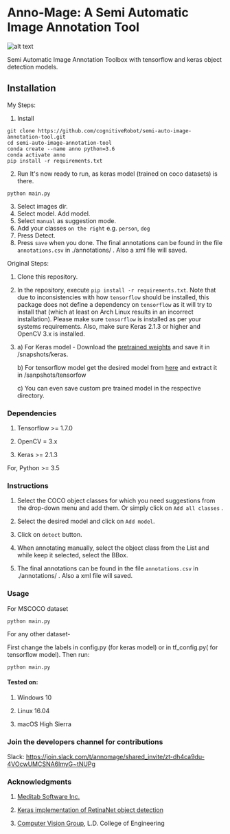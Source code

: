 # Anno-Mage: A Semi Automatic Image Annotation Tool

![alt text](https://raw.githubusercontent.com/virajmavani/semi-auto-image-annotation-tool/master/demo.gif)

Semi Automatic Image Annotation Toolbox with tensorflow and keras object detection models.

## Installation

My Steps:
1. Install
```
git clone https://github.com/cognitiveRobot/semi-auto-image-annotation-tool.git
cd semi-auto-image-annotation-tool
conda create --name anno python=3.6
conda activate anno
pip install -r requirements.txt
```
2. Run
It's now ready to run, as keras model (trained on coco datasets) is there.
```
python main.py
```
3. Select images dir.
4. Select model. Add model.
5. Select `manual` as suggestion mode.
6. Add your classes `on the right` e.g. `person`, `dog`
6. Press Detect.
8. Press `save` when you done.
The final annotations can be found in the file `annotations.csv` in ./annotations/ . Also a xml file will saved.


Original Steps:
1) Clone this repository.

2) In the repository, execute `pip install -r requirements.txt`.
   Note that due to inconsistencies with how `tensorflow` should be installed,
   this package does not define a dependency on `tensorflow` as it will try to install that (which at least on Arch Linux results in an incorrect installation).
   Please make sure `tensorflow` is installed as per your systems requirements.
   Also, make sure Keras 2.1.3 or higher and OpenCV 3.x is installed.

3) a) For Keras model - Download the [pretrained weights](https://github.com/fizyr/keras-retinanet/releases/download/0.3.1/resnet50_coco_best_v2.1.0.h5) and save it in /snapshots/keras.

   b) For tensorflow model get the desired model from [here](https://github.com/tensorflow/models/blob/master/research/object_detection/g3doc/detection_model_zoo.md) and extract it in /sanpshots/tensorfow
   
   c) You can even save custom pre trained model in the respective directory.
  
   

### Dependencies

1) Tensorflow >= 1.7.0

2) OpenCV = 3.x

3) Keras >= 2.1.3

For, Python >= 3.5

### Instructions

1) Select the COCO object classes for which you need suggestions from the drop-down menu and add them. Or simply click on ```Add all classes``` .

2) Select the desired model and click on ```Add model```.

3) Click on ```detect``` button.

4) When annotating manually, select the object class from the List and while keep it selected, select the BBox.

5) The final annotations can be found in the file `annotations.csv` in ./annotations/ . Also a xml file will saved.

### Usage

For MSCOCO dataset
```
python main.py
```
For any other dataset-

First change the labels in config.py (for keras model) or in tf_config.py( for tensorflow model).
Then run:
```
python main.py
```

#### Tested on:
1. Windows 10

2. Linux 16.04

3. macOS High Sierra

### Join the developers channel for contributions

Slack: https://join.slack.com/t/annomage/shared_invite/zt-dh4ca9du-4VOcwUMCSNA6lmyG~tNUPg

### Acknowledgments

1) [Meditab Software Inc.](https://www.meditab.com/)

2) [Keras implementation of RetinaNet object detection](https://github.com/fizyr/keras-retinanet)

3) [Computer Vision Group](https://cvgldce.github.io/), L.D. College of Engineering
